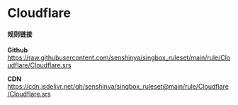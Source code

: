 # Cloudflare

#### 规则链接

**Github**
https://raw.githubusercontent.com/senshinya/singbox_ruleset/main/rule/Cloudflare/Cloudflare.srs

**CDN**
https://cdn.jsdelivr.net/gh/senshinya/singbox_ruleset@main/rule/Cloudflare/Cloudflare.srs